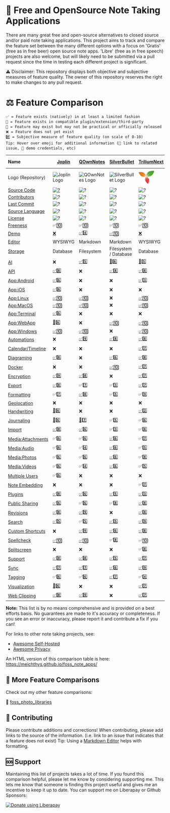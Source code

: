 # 📝 Free and OpenSource Note Taking Applications

There are many great free and open-source alternatives to closed source and/or paid note taking applications. This project aims to track and compare the feature set between the many different options with a focus on 'Gratis' (free as in free beer) open source note apps. 'Libre' (free as in free speech) projects are also welcome, but will likely need to be submitted via a pull request since the time in testing each different project is significant.

⚠️ Disclaimer: This repository displays both objective and subjective measures of feature quality. The owner of this repository reserves the right to make changes to any pull request.

# ⚖️ Feature Comparison

```text
✅ = Feature exists (natively) in at least a limited fashion
🔌 = Feature exists in compatible plugin/extension/third-party
🚧 = Feature may exist but may not be practical or officially released
❌ = Feature does not yet exist
#️⃣ = Subjective measure of feature quality (on scale of 0-10)
Tip: Hover over emoji for additional information (🔗 link to related issue, 🔑 demo credentials, etc)
```


| Name                                               | [Joplin](https://github.com/laurent22/joplin)                                                                                                                                                    | [QOwnNotes](https://github.com/pbek/QOwnNotes)                                                                                         | [SilverBullet](https://github.com/silverbulletmd/silverbullet)                                                                                              | [TriliumNext](https://github.com/TriliumNext/Notes)                                                                                                                               | [Nextcloud Notes](https://github.com/nextcloud/notes)                                                                                                |
| :------------------------------------------------- | ------------------------------------------------------------------------------------------------------------------------------------------------------------------------------------------------ | -------------------------------------------------------------------------------------------------------------------------------------- | ----------------------------------------------------------------------------------------------------------------------------------------------------------- | --------------------------------------------------------------------------------------------------------------------------------------------------------------------------------- | ---------------------------------------------------------------------------------------------------------------------------------------------------- |
| Logo (Repository)                                  | <img src="https://raw.githubusercontent.com/laurent22/joplin/refs/heads/dev/packages/app-mobile/android/app/src/main/res/mipmap-xxhdpi/ic_launcher.png" style="width: 50px"  alt="Joplin Logo"/> | <img src="https://raw.githubusercontent.com/pbek/QOwnNotes/refs/heads/main/icons/icon.png" style="width: 50px"  alt="QOwnNotes Logo"/> | <img src="https://raw.githubusercontent.com/silverbulletmd/silverbullet/refs/heads/main/web/images/logo.png" style="width: 50px"  alt="SilverBullet Logo"/> | <img src="https://raw.githubusercontent.com/TriliumNext/Notes/22db58d410009ef28acdf06deba909542ebde60f/images/icon-color.svg" style="width: 50px"  alt="TriliumNext Notes Logo"/> | <img src="https://raw.githubusercontent.com/nextcloud/notes/refs/heads/main/img/favicon-touch.png" style="width: 50px"  alt="Nextcloud Notes Logo"/> |
| [Source Code](features.md#source_code)             | [![?](https://img.shields.io/github/stars/laurent22/joplin?label=%20)](https://github.com/laurent22/joplin)                                                                                      | ![?](https://img.shields.io/github/stars/pbek/qownnotes?label=%20)                                                                     | ![?](https://img.shields.io/github/stars/silverbulletmd/silverbullet?label=%20)                                                                             | ![?](https://img.shields.io/github/stars/triliumnext/notes?label=%20)                                                                                                             | ![?](https://img.shields.io/github/stars/nextcloud/notes?label=%20)                                                                                  |
| [Contributors](features.md#contributors)           | ![?](https://img.shields.io/github/contributors/laurent22/joplin?label=%20)                                                                                                                      | ![?](https://img.shields.io/github/contributors/pbek/qownnotes?label=%20)                                                              | ![?](https://img.shields.io/github/contributors/silverbulletmd/silverbullet?label=%20)                                                                      | ![?](https://img.shields.io/github/contributors/triliumnext/notes?label=%20)                                                                                                      | ![?](https://img.shields.io/github/contributors/nextcloud/notes?label=%20)                                                                           |
| [Last Commit](features.md#last-commit)             | ![?](https://img.shields.io/github/last-commit/laurent22/joplin?label=%20)                                                                                                                       | ![?](https://img.shields.io/github/last-commit/pbek/qownnotes?label=%20)                                                               | ![?](https://img.shields.io/github/last-commit/silverbulletmd/silverbullet?label=%20)                                                                       | ![?](https://img.shields.io/github/last-commit/triliumnext/notes?label=%20)                                                                                                       | ![?](https://img.shields.io/github/last-commit/nextcloud/notes?label=%20)                                                                            |
| [Source Language](features.md#source-language)     | ![?](https://img.shields.io/github/languages/top/laurent22/joplin)                                                                                                                               | ![?](https://img.shields.io/github/languages/top/pbek/qownnotes)                                                                       | ![?](https://img.shields.io/github/languages/top/silverbulletmd/silverbullet)                                                                               | ![?](https://img.shields.io/github/languages/top/triliumnext/notes)                                                                                                               | ![?](https://img.shields.io/github/languages/top/nextcloud/notes)                                                                                    |
| [License](features.md#license)                     | ![?](https://img.shields.io/github/license/laurent22/joplin?label=%20)                                                                                                                           | ![?](https://img.shields.io/github/license/pbek/qownnotes?label=%20)                                                                   | ![?](https://img.shields.io/github/license/silverbulletmd/silverbullet?label=%20)                                                                           | ![?](https://img.shields.io/github/license/triliumnext/notes?label=%20)                                                                                                           | ![?](https://img.shields.io/github/license/nextcloud/notes?label=%20)                                                                                |
| [Freeness](features.md#freeness)                   | ✅🔟                                                                                                                                                                                               | ✅🔟                                                                                                                                     | ✅🔟                                                                                                                                                          | ✅🔟                                                                                                                                                                                | ✅🔟                                                                                                                                                   |
| [Demo](features.md#demo)                           | [❌](https://joplinapp.org/plans/)                                                                                                                                                                | [✅4️⃣](https://www.qownnotes.org/getting-started/demo.html#qownnotes-demo)                                                               | [✅🔟](https://silverbullet.md/)                                                                                                                              | [❌](https://github.com/TriliumNext/Notes/issues/498)                                                                                                                              | ❌                                                                                                                                                    |
| [Editor](features.md#editor)                       | WYSIWYG                                                                                                                                                                                          | Markdown                                                                                                                               | Markdown                                                                                                                                                    | WYSIWYG                                                                                                                                                                           | Markdown                                                                                                                                             |
| [Storage](features.md#storage)                     | Database                                                                                                                                                                                         | Filesystem                                                                                                                             | Filesystem / Database                                                                                                                                       | Database                                                                                                                                                                          | Filesystem                                                                                                                                           |
| [AI](features.md#ai)                               | ❌                                                                                                                                                                                                | [✅5️⃣](https://www.qownnotes.org/blog/2024-05-17-AI-support-was-added-to-QOwnNotes.html)                                                 | [🔌6️⃣](https://silverbullet.md/Plugs/AI)                                                                                                                      | [🔌5️⃣](https://github.com/soulsands/trilium-chat)                                                                                                                                   | [✅5️⃣](https://docs.nextcloud.com/server/latest/admin_manual/ai/index.html)                                                                            |
| [API](features.md#api)                             | [✅8️⃣](https://joplinapp.org/help/api/references/rest_api/)                                                                                                                                        | ❌                                                                                                                                      | [✅8️⃣](https://silverbullet.md/API)                                                                                                                           | [✅8️⃣](https://triliumnext.github.io/Docs/Wiki/etapi.html)                                                                                                                          | [✅8️⃣](https://github.com/nextcloud/notes/blob/main/docs/api/README.md)                                                                                |
| [App:Android](features.md#app-android)             | [✅6️⃣](https://play.google.com/store/apps/details?id=net.cozic.joplin)                                                                                                                             | ❌                                                                                                                                      | ❌                                                                                                                                                           | [✅3️⃣](https://github.com/FliegendeWurst/TriliumDroid)                                                                                                                              | [✅5️⃣](https://play.google.com/store/apps/details?id=it.niedermann.owncloud.notes&pli=1)                                                               |
| [App:iOS](features.md#app-ios)                     | [✅6️⃣](https://apps.apple.com/us/app/joplin/id1315599797)                                                                                                                                          | ❌                                                                                                                                      | ❌                                                                                                                                                           | ❌                                                                                                                                                                                 | [✅5️⃣](https://apps.apple.com/us/app/nextcloud-notes/id813973264)                                                                                      |
| [App:Linux](features.md#app-linux)                 | [✅🔟](https://joplinapp.org/help/install/)                                                                                                                                                        | [✅🔟](https://www.qownnotes.org/installation/)                                                                                          | ❌                                                                                                                                                           | [✅🔟](https://github.com/TriliumNext/Notes/releases)                                                                                                                               | ❌                                                                                                                                                    |
| [App:MacOS](features.md#app-macos)                 | [✅🔟](https://joplinapp.org/help/install/)                                                                                                                                                        | [✅🔟](https://www.qownnotes.org/installation/)                                                                                          | ❌                                                                                                                                                           | [✅🔟](https://github.com/TriliumNext/Notes/releases)                                                                                                                               | ❌                                                                                                                                                    |
| [App:Terminal](features.md#terminal)               | [✅6️⃣](https://joplinapp.org/help/apps/terminal/)                                                                                                                                                  | ❌                                                                                                                                      | ❌                                                                                                                                                           | ❌                                                                                                                                                                                 | [🚧5️⃣](https://github.com/djmoch/nncli/)                                                                                                               |
| [App:WebApp](features.md#app-webapp)               | [🚧6️⃣](https://joplinapp.org/help/dev/BUILD#web)                                                                                                                                                   | ❌                                                                                                                                      | [✅🔟](https://github.com/TriliumNext/Notes/releases)                                                                                                         | [✅🔟](https://github.com/TriliumNext/Notes/releases)                                                                                                                               | [✅🔟](https://apps.nextcloud.com/apps/notes)                                                                                                          |
| [App:Windows](features.md#app-windows)             | [✅🔟](https://joplinapp.org/help/install/)                                                                                                                                                        | [✅🔟](https://www.qownnotes.org/installation/)                                                                                          | ❌                                                                                                                                                           | [✅🔟](https://github.com/TriliumNext/Notes/releases)                                                                                                                               | ❌                                                                                                                                                    |
| [Automations](features.md#automations)             | ❌                                                                                                                                                                                                | [✅9️⃣](https://triliumnext.github.io/Docs/Wiki/scripts)                                                                                  | [✅8️⃣](https://silverbullet.md/Space%20Script)                                                                                                                | [✅8️⃣](https://silverbullet.md/Space%20Script)                                                                                                                                      | ❌                                                                                                                                                    |
| [Calendar/Timeline](features.md#calendar-timeline) | ❌                                                                                                                                                                                                | ❌                                                                                                                                      | ❌                                                                                                                                                           | [✅7️⃣](https://triliumnext.github.io/Docs/Wiki/day-notes.html)                                                                                                                      | ❌                                                                                                                                                    |
| [Diagraming](features.md#diagraming)               | [✅8️⃣](https://silverbullet.md/Space%20Script)                                                                                                                                                     | ❌                                                                                                                                      | [✅6️⃣](https://silverbullet.md/Plugs/Mermaid)                                                                                                                 | [✅8️⃣](https://triliumnext.github.io/Docs/Wiki/canvas-note.html)                                                                                                                    | ❌                                                                                                                                                    |
| [Docker](features.md#docker)                       | ❌                                                                                                                                                                                                | ❌                                                                                                                                      | [✅🔟](https://silverbullet.md/Install/Docker)                                                                                                                | [✅7️⃣](https://triliumnext.github.io/Docs/Wiki/docker-server-installation.html)                                                                                                     | [✅6️⃣](https://github.com/nextcloud/all-in-one)                                                                                                        |
| [Encryption](features.md#encryption)               | [✅9️⃣](https://joplinapp.org/help/apps/sync/e2ee/)                                                                                                                                                 | [✅8️⃣](https://www.qownnotes.org/blog/2016-10-02-Note-encryption-with-keybase.io-or-directly-with-PGP.html)                              | ❌                                                                                                                                                           | [✅7️⃣](https://triliumnext.github.io/Docs/Wiki/protected-notes.html)                                                                                                                | ❌                                                                                                                                                    |
| [Export](features.md#export)                       | [✅8️⃣](https://joplinapp.org/help/apps/import_export/#exporting)                                                                                                                                   | ✅7️⃣                                                                                                                                     | ✅3️⃣                                                                                                                                                          | [✅7️⃣](https://triliumnext.github.io/Docs/Wiki/markdown.html)                                                                                                                       | ✅5️⃣                                                                                                                                                   |
| [Formatting](features.md#formatting)               | ✅7️⃣                                                                                                                                                                                               | [✅8️⃣]()                                                                                                                                 | ✅5️⃣                                                                                                                                                          | ✅9️⃣                                                                                                                                                                                | ✅7️⃣                                                                                                                                                   |
| [Geolocation](features.md#geolocation)             | ❌                                                                                                                                                                                                | ❌                                                                                                                                      | ❌                                                                                                                                                           | ❌                                                                                                                                                                                 | ❌                                                                                                                                                    |
| [Handwriting](features.md#handwriting)             | [🔌6️⃣](https://joplinapp.org/plugins/plugin/io.github.personalizedrefrigerator.js-draw/)                                                                                                           | ❌                                                                                                                                      | ❌                                                                                                                                                           | [✅2️⃣](https://triliumnext.github.io/Docs/Wiki/canvas-note.html)                                                                                                                    | ❌                                                                                                                                                    |
| [Journaling](features.md#journaling)               | [🔌6️⃣](https://joplinapp.org/plugins/plugin/com.leenzhu.journal/)                                                                                                                                  | [🔌7️⃣](https://github.com/qownnotes/scripts/tree/master/journal-entry)                                                                   | ✅5️⃣                                                                                                                                                          | ✅6️⃣                                                                                                                                                                                | ❌                                                                                                                                                    |
| [Import](features.md#import)                       | [✅8️⃣](https://joplinapp.org/help/apps/import_export/#importing)                                                                                                                                   | [✅6️⃣](https://www.qownnotes.org/getting-started/importing-notes.html#importing-notes)                                                   | ✅3️⃣                                                                                                                                                          | ✅8️⃣                                                                                                                                                                                | ✅4️⃣                                                                                                                                                   |
| [Media:Attachments](features.md#media-attachments) | ✅6️⃣                                                                                                                                                                                               | ✅6️⃣                                                                                                                                     | [✅6️⃣](https://silverbullet.md/Attachments)                                                                                                                   | ✅7️⃣                                                                                                                                                                                | ✅5️⃣                                                                                                                                                   |
| [Media:Audio](features.md#media-audio)             | ✅6️⃣                                                                                                                                                                                               | ✅4️⃣                                                                                                                                     | [✅6️⃣](https://silverbullet.md/Attachments)                                                                                                                   | ✅5️⃣                                                                                                                                                                                | ✅5️⃣                                                                                                                                                   |
| [Media:Photos](features.md#media-photos)           | ✅6️⃣                                                                                                                                                                                               | ✅6️⃣                                                                                                                                     | [✅6️⃣](https://silverbullet.md/Attachments)                                                                                                                   | ✅8️⃣                                                                                                                                                                                | ✅5️⃣                                                                                                                                                   |
| [Media:Videos](features.md#media-videos)           | ✅6️⃣                                                                                                                                                                                               | ✅4️⃣                                                                                                                                     | [✅6️⃣](https://silverbullet.md/Attachments)                                                                                                                   | ✅5️⃣                                                                                                                                                                                | ✅5️⃣                                                                                                                                                   |
| [Multiple Users](features.md#multiple-users)       | ✅6️⃣                                                                                                                                                                                               | ❌                                                                                                                                      | ❌                                                                                                                                                           | ❌                                                                                                                                                                                 | ✅8️⃣                                                                                                                                                   |
| [Note Embedding](features.md#note-embedding)       | ❌                                                                                                                                                                                                | ❌                                                                                                                                      | ❌                                                                                                                                                           | ✅7️⃣                                                                                                                                                                                | ❌                                                                                                                                                    |
| [Plugins](features.md#plugins)                     | [✅8️⃣](https://joplinapp.org/plugins/)                                                                                                                                                             | [✅6️⃣](https://github.com/qownnotes/scripts)                                                                                             | [✅5️⃣](https://silverbullet.md/Plugs)                                                                                                                         | [✅3️⃣](https://triliumnext.github.io/Docs/Wiki/custom-widget.html)                                                                                                                  | ❌                                                                                                                                                    |
| [Public Sharing](features.md#public-sharing)       | [✅6️⃣](https://joplinapp.org/help/apps/share_notebook#what-is-actually-shared)                                                                                                                     | ✅6️⃣                                                                                                                                     | ✅8️⃣                                                                                                                                                          | [✅8️⃣](https://triliumnext.github.io/Docs/Wiki/sharing.html)                                                                                                                        | ✅8️⃣                                                                                                                                                   |
| [Revisions](features.md#revisions)                 | [✅8️⃣](https://joplinapp.org/help/apps/note_history)                                                                                                                                               | [✅9️⃣](https://www.qownnotes.org/getting-started/git-versioning.html#git-versioning)                                                     | ❌                                                                                                                                                           | [✅8️⃣](https://triliumnext.github.io/Docs/Wiki/note-revisions.html)                                                                                                                 | ✅7️⃣                                                                                                                                                   |
| [Search](features.md#search)                       | [✅5️⃣](https://joplinapp.org/help/api/references/rest_api#searching)                                                                                                                               | ✅5️⃣                                                                                                                                     | [✅5️⃣](https://silverbullet.md/Full%20Text%20Search)                                                                                                          | [✅9️⃣](https://triliumnext.github.io/Docs/Wiki/search.html)                                                                                                                         | ✅5️⃣                                                                                                                                                   |
| [Custom Shortcuts](features.md#custom-shortcuts)   | ❌                                                                                                                                                                                                | [✅9️⃣](https://www.qownnotes.org/getting-started/shortcuts.html#shortcuts)                                                               | [✅6️⃣](https://silverbullet.md/Shortcuts)                                                                                                                     | [✅8️⃣](https://triliumnext.github.io/Docs/Wiki/keyboard-shortcuts.html)                                                                                                             | ❌                                                                                                                                                    |
| [Spellcheck](features.md#spellcheck)               | [✅🔟](https://joplinapp.org/help/dev/spellcheck)                                                                                                                                                  | [✅🔟](https://www.qownnotes.org/editor/spellchecking.html#spellchecking)                                                                | ✅8️⃣                                                                                                                                                          | ✅🔟                                                                                                                                                                                | ✅🔟                                                                                                                                                   |
| [Splitscreen](features.md#splitscreen)             | ❌                                                                                                                                                                                                | ❌                                                                                                                                      | ❌                                                                                                                                                           | ✅8️⃣                                                                                                                                                                                | ❌                                                                                                                                                    |
| [Support](features.md#support)                     | [✅8️⃣](https://github.com/laurent22/joplin/#community)                                                                                                                                             | [✅8️⃣](https://github.com/pbek/QOwnNotes#qownnotes)                                                                                      | [✅5️⃣](https://community.silverbullet.md/)                                                                                                                    | [✅7️⃣](https://github.com/TriliumNext/Notes#-discuss-with-us)                                                                                                                       | ✅4️⃣                                                                                                                                                   |
| [Sync](features.md#sync)                           | [✅7️⃣](https://joplinapp.org/help/dev/spec/sync#sync-targets)                                                                                                                                      | [✅7️⃣](https://www.qownnotes.org/getting-started/concept.html#nextcloud-desktop-sync-client)                                             | [✅6️⃣](https://silverbullet.md/Sync)                                                                                                                          | [✅9️⃣](https://triliumnext.github.io/Docs/Wiki/synchronization.html)                                                                                                                | ✅7️⃣                                                                                                                                                   |
| [Tagging](features.md#tagging)                     | ✅6️⃣                                                                                                                                                                                               | ✅6️⃣                                                                                                                                     | [✅7️⃣](https://silverbullet.md/Objects)                                                                                                                       | ✅4️⃣                                                                                                                                                                                | ✅2️⃣                                                                                                                                                   |
| [Visualization](features.md#visualization)         | [🔌6️⃣](https://joplinapp.org/plugins/plugin/joplin-plugin-knowledge-graph/)                                                                                                                        | ❌                                                                                                                                      | ❌                                                                                                                                                           | [✅7️⃣](https://triliumnext.github.io/Docs/Wiki/note-map.html)                                                                                                                       | ❌                                                                                                                                                    |
| [Web Clipping](features.md#web-clipping)           | [✅8️⃣](https://joplinapp.org/help/install#web-clipper)                                                                                                                                             | [✅9️⃣](https://www.qownnotes.org/getting-started/browser-extension.html#qownnotes-web-companion-browser-extension)                       | ❌                                                                                                                                                           | [✅7️⃣](https://triliumnext.github.io/Docs/Wiki/web-clipper.html)                                                                                                                    | [❌](https://github.com/nextcloud/notes/issues/403)                                                                                                   |

**Note:** This list is by no means comprehensive and is provided on a best efforts basis. No guarantees are made to it's accuracy or completeness. If you see an error or inaccuracy, please report it and contribute a fix if you can!

For links to other note taking projects, see:

- [Awesome Self-Hosted](https://github.com/awesome-selfhosted/awesome-selfhosted#photo-and-video-galleries)
- [Awesome Privacy](https://github.com/pluja/awesome-privacy#photo-storage)

An HTML version of this comparison table is here: https://meichthys.github.io/foss_note_apps/

## 👋 More Feature Comparisons

Check out my other feature comparisons:

📸 [foss_photo_libraries](https://github.com/meichthys/foss_photo_libraries)

## 🤝 Contributing

Please contribute additions and corrections!
When contributing, please add links to the source of the information.
(i.e. link to an issue that indicates that a feature does not exist)
Tip: Using a [Markdown Editor](https://marketplace.visualstudio.com/items?itemName=zaaack.markdown-editor) helps with formatting.

## 🆘 Support

Maintaining this list of projects takes a lot of time. If you found this comparison helpful, please let me know by considering supporting me. This lets me know that someone is finding this project useful and gives me an incentive to keep it up to date.
You can support me on Liberapay or Github Sponsors:

<a href="https://liberapay.com/meichthys/donate"><img alt="Donate using Liberapay" src="https://liberapay.com/assets/widgets/donate.svg"></a>
